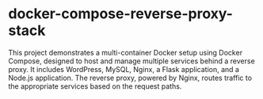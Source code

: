 # docker-compose-reverse-proxy-stack
This project demonstrates a multi-container Docker setup using Docker Compose, designed to host and manage multiple services behind a reverse proxy. It includes WordPress, MySQL, Nginx, a Flask application, and a Node.js application. The reverse proxy, powered by Nginx, routes traffic to the appropriate services based on the request paths.
